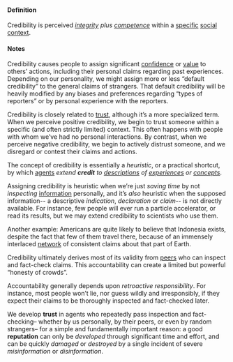 #### Definition

Credibility is perceived *[integrity](https://github.com/gcassel/Modular-Organization-Terminology/blob/master/terms/integrate.md) plus [competence](https://github.com/gcassel/Modular-Organization-Terminology/blob/master/terms/competence.md)* within a [specific](https://github.com/gcassel/Modular-Organization-Terminology/blob/master/terms/specific.md) [social](https://github.com/gcassel/Modular-Organization-Terminology/blob/master/terms/social.md) [context](https://github.com/gcassel/Modular-Organization-Terminology/blob/master/terms/context.md). 

#### Notes

Credibility causes people to assign significant [confidence](https://github.com/gcassel/Modular-Organization-Terminology/blob/master/terms/confidence.md) or [value](https://github.com/gcassel/Modular-Organization-Terminology/blob/master/terms/value.md) to others’ actions, including their personal claims regarding past experiences.  Depending on our personality, we might assign more or less “default credibility” to the general claims of strangers.  That default credibility will be heavily modified by any biases and preferences regarding “types of reporters” or by personal experience with the reporters.

Credibility is closely related to [trust](https://github.com/gcassel/Modular-Organization-Terminology/blob/master/terms/trust.md), although it’s a more specialized term.  When we perceive positive credibility, we begin to trust someone within a specific (and often strictly limited) context.  This often happens with people with whom we’ve had no personal interactions.  By contrast, when we perceive negative credibility, we begin to actively distrust someone, and we disregard or contest their claims and actions.

The concept of credibility is essentially a *heuristic*, or a practical shortcut, by which [agents](https://github.com/gcassel/Modular-Organization-Terminology/blob/master/terms/agent.md) *extend **credit** to [descriptions](https://github.com/gcassel/Modular-Organization-Terminology/blob/master/terms/describe.md) of [experiences](https://github.com/gcassel/Modular-Organization-Terminology/blob/master/terms/experience.md) or [concepts](https://github.com/gcassel/Modular-Organization-Terminology/blob/master/terms/concept.md)*.  
 
Assigning credibility is heuristic when we’re just *saving time* by not *inspecting* [information](https://github.com/gcassel/Modular-Organization-Terminology/blob/master/terms/information.md) personally, and it’s *also* heuristic when the supposed information-- a descriptive *indication*, *declaration* or *claim*-- is not directly available. For instance, few people will ever run a particle accelerator, or read its results, but we may extend credibility to scientists who use them.  

Another example:  Americans are quite likely to believe that Indonesia exists, despite the fact that few of them travel there, because of an immensely interlaced [network](https://github.com/gcassel/Modular-Organization-Terminology/blob/master/terms/network.md) of consistent claims about that part of Earth.
 
Credibility ultimately derives most of its validity from [peers](https://github.com/gcassel/Modular-Organization-Terminology/blob/master/terms/peer.md) who can inspect and fact-check claims. This accountability can create a limited but powerful “honesty of crowds”. 

Accountability generally depends upon *retroactive responsibility*. For instance, most people won’t lie, nor guess wildly and irresponsibly, if they expect their claims to be thoroughly inspected and fact-checked later.
 
We develop **trust** in agents who repeatedly pass inspection and fact-checking– whether by us personally, by their peers, or even by random strangers– for a simple and fundamentally important reason: a good **reputation** can only be *developed* through significant time and effort, and can be quickly *damaged* or *destroyed* by a single incident of severe *misinformation* or *disinformation*.
